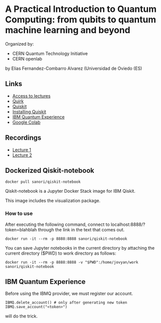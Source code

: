 # A Practical Introduction to Quantum Computing: from qubits to quantum machine learning and beyond

Organized by:

- CERN Quantum Technology Initiative
- CERN openlab

by Elias Fernandez-Combarro Alvarez (Universidad de Oviedo (ES)

## Links

- [Access to lectures](https://indico.cern.ch/event/970903/)
- [Quirk](https://algassert.com/quirk)
- [Quiskit](https://qiskit.org/)
- [Installing Quiskit](https://qiskit.org/documentation/install.html)
- [IBM Quantum Experience](https://quantum-computing.ibm.com/)
- [Google Colab](https://colab.research.google.com/)

## Recordings

- [Lecture 1](https://youtu.be/jwHM8AHOtJ0)
- [Lecture 2](https://youtu.be/SPQ-rvtaREs)

## Dockerized Qiskit-notebook

    docker pull sanori/qiskit-notebook

Qiskit-notebook is a Jupyter Docker Stack image for IBM Qiskit.

This image includes the visualization package.

### How to use

After executing the following command, connect to localhost:8888/?token=blahblah through the link in the text that comes out.

    docker run -it --rm -p 8888:8888 sanori/qiskit-notebook

You can save Jupyter notebooks in the current directory by attaching the current directory ($PWD) to work directory as follows:

    docker run -it --rm -p 8888:8888 -v "$PWD":/home/jovyan/work sanori/qiskit-notebook

## IBM Quantum Experience

Before using the IBMQ provider, we must register our account.

    IBMQ.delete_account() # only after generating new token
    IBMQ.save_account("<token>")

will do the trick.
